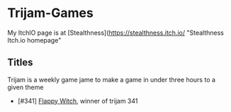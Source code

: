 # Trijam-Games

My ItchIO page is at [Stealthness](https://stealthness.itch.io/ "Stealthness Itch.io homepage"

## Titles

Trijam is a weekly game jame to make a game in under three hours to a given theme

+ \[\#341\] [Flappy Witch](https://github.com/stealthness/Trijam-Games/tree/main/%5B341%5D%20Flappy%20Witch/Assets), winner of trijam 341


